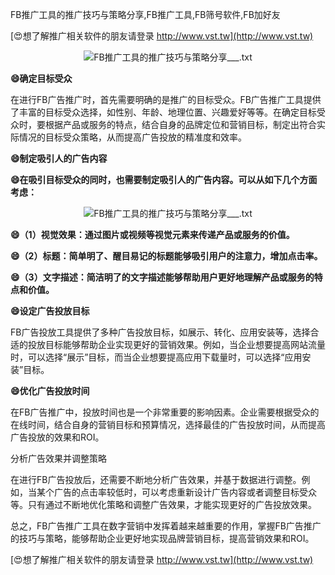 FB推广工具的推广技巧与策略分享,FB推广工具,FB筛号软件,FB加好友

[😍想了解推广相关软件的朋友请登录 http://www.vst.tw](http://www.vst.tw)

 <center><img src="https://vst.tw/MP4/tuiguang/png/4.png" alt="FB推广工具的推广技巧与策略分享___.txt"></center>

**😄确定目标受众**

在进行FB广告推广时，首先需要明确的是推广的目标受众。FB广告推广工具提供了丰富的目标受众选择，如性别、年龄、地理位置、兴趣爱好等等。在确定目标受众时，要根据产品或服务的特点，结合自身的品牌定位和营销目标，制定出符合实际情况的目标受众策略，从而提高广告投放的精准度和效率。

**😄制定吸引人的广告内容**

**😄在吸引目标受众的同时，也需要制定吸引人的广告内容。可以从如下几个方面考虑：**

 <center><img src="https://vst.tw/MP4/tuiguang/png/3.png" alt="FB推广工具的推广技巧与策略分享___.txt"></center>

**😄（1）视觉效果：通过图片或视频等视觉元素来传递产品或服务的价值。**

**😄（2）标题：简单明了、醒目易记的标题能够吸引用户的注意力，增加点击率。**

**😄（3）文字描述：简洁明了的文字描述能够帮助用户更好地理解产品或服务的特点和价值。**

**😄设定广告投放目标**

FB广告投放工具提供了多种广告投放目标，如展示、转化、应用安装等，选择合适的投放目标能够帮助企业实现更好的营销效果。例如，当企业想要提高网站流量时，可以选择“展示”目标，而当企业想要提高应用下载量时，可以选择“应用安装”目标。

**😄优化广告投放时间**

在FB广告推广中，投放时间也是一个非常重要的影响因素。企业需要根据受众的在线时间，结合自身的营销目标和预算情况，选择最佳的广告投放时间，从而提高广告投放的效果和ROI。

分析广告效果并调整策略

在进行FB广告投放后，还需要不断地分析广告效果，并基于数据进行调整。例如，当某个广告的点击率较低时，可以考虑重新设计广告内容或者调整目标受众等。只有通过不断地优化策略和调整广告效果，才能实现更好的广告投放效果。

总之，FB广告推广工具在数字营销中发挥着越来越重要的作用，掌握FB广告推广的技巧与策略，能够帮助企业更好地实现品牌营销目标，提高营销效果和ROI。

[😍想了解推广相关软件的朋友请登录 http://www.vst.tw](http://www.vst.tw)



